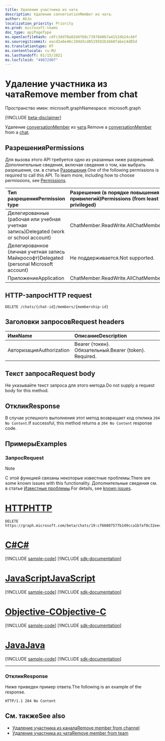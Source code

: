 ```yaml
---
title: Удаление участника из чата
description: Удаление conversationMember из чата.
author: AkJo
localization_priority: Priority
ms.prod: microsoft-teams
doc_type: apiPageType
ms.openlocfilehash: cdfc3dd78a82d4f68c7397840b7a4152db24c46f
ms.sourcegitcommit: eacd2a6e46c19dd3cd8519592b1668fabe14d85d
ms.translationtype: HT
ms.contentlocale: ru-RU
ms.lasthandoff: 01/15/2021
ms.locfileid: "49872907"
---
```

# <a name="remove-member-from-chat"></a><span data-ttu-id="607f7-103">Удаление участника из чата</span><span class="sxs-lookup"><span data-stu-id="607f7-103">Remove member from chat</span></span>
<span data-ttu-id="607f7-104">Пространство имен: microsoft.graph</span><span class="sxs-lookup"><span data-stu-id="607f7-104">Namespace: microsoft.graph</span></span>

[!INCLUDE [beta-disclaimer](../../includes/beta-disclaimer.md)]

<span data-ttu-id="607f7-105">Удаление [conversationMember](../resources/conversationmember.md) из [чата](../resources/chat.md).</span><span class="sxs-lookup"><span data-stu-id="607f7-105">Remove a [conversationMember](../resources/conversationmember.md) from a [chat](../resources/chat.md).</span></span>

## <a name="permissions"></a><span data-ttu-id="607f7-106">Разрешения</span><span class="sxs-lookup"><span data-stu-id="607f7-106">Permissions</span></span>
<span data-ttu-id="607f7-p101">Для вызова этого API требуется одно из указанных ниже разрешений. Дополнительные сведения, включая сведения о том, как выбрать разрешения, см. в статье [Разрешения](/graph/permissions-reference).</span><span class="sxs-lookup"><span data-stu-id="607f7-p101">One of the following permissions is required to call this API. To learn more, including how to choose permissions, see [Permissions](/graph/permissions-reference).</span></span>

|<span data-ttu-id="607f7-109">Тип разрешения</span><span class="sxs-lookup"><span data-stu-id="607f7-109">Permission type</span></span>|<span data-ttu-id="607f7-110">Разрешения (в порядке повышения привилегий)</span><span class="sxs-lookup"><span data-stu-id="607f7-110">Permissions (from least to most privileged)</span></span>|
|:---|:---|
|<span data-ttu-id="607f7-111">Делегированные (рабочая или учебная учетная запись)</span><span class="sxs-lookup"><span data-stu-id="607f7-111">Delegated (work or school account)</span></span>| <span data-ttu-id="607f7-112">ChatMember.ReadWrite.All</span><span class="sxs-lookup"><span data-stu-id="607f7-112">ChatMember.ReadWrite.All</span></span> |
|<span data-ttu-id="607f7-113">Делегированное (личная учетная запись Майкрософт)</span><span class="sxs-lookup"><span data-stu-id="607f7-113">Delegated (personal Microsoft account)</span></span> | <span data-ttu-id="607f7-114">Не поддерживается.</span><span class="sxs-lookup"><span data-stu-id="607f7-114">Not supported.</span></span>    |
|<span data-ttu-id="607f7-115">Приложение</span><span class="sxs-lookup"><span data-stu-id="607f7-115">Application</span></span>| <span data-ttu-id="607f7-116">ChatMember.ReadWrite.All</span><span class="sxs-lookup"><span data-stu-id="607f7-116">ChatMember.ReadWrite.All</span></span> |

## <a name="http-request"></a><span data-ttu-id="607f7-117">HTTP-запрос</span><span class="sxs-lookup"><span data-stu-id="607f7-117">HTTP request</span></span>

<!-- {
  "blockType": "ignored"
}
-->
``` http
DELETE /chats/{chat-id}/members/{membership-id}
```

## <a name="request-headers"></a><span data-ttu-id="607f7-118">Заголовки запросов</span><span class="sxs-lookup"><span data-stu-id="607f7-118">Request headers</span></span>
|<span data-ttu-id="607f7-119">Имя</span><span class="sxs-lookup"><span data-stu-id="607f7-119">Name</span></span>|<span data-ttu-id="607f7-120">Описание</span><span class="sxs-lookup"><span data-stu-id="607f7-120">Description</span></span>|
|:---|:---|
|<span data-ttu-id="607f7-121">Авторизация</span><span class="sxs-lookup"><span data-stu-id="607f7-121">Authorization</span></span>|<span data-ttu-id="607f7-p102">Bearer {токен}. Обязательный.</span><span class="sxs-lookup"><span data-stu-id="607f7-p102">Bearer {token}. Required.</span></span>|

## <a name="request-body"></a><span data-ttu-id="607f7-124">Текст запроса</span><span class="sxs-lookup"><span data-stu-id="607f7-124">Request body</span></span>
<span data-ttu-id="607f7-125">Не указывайте текст запроса для этого метода.</span><span class="sxs-lookup"><span data-stu-id="607f7-125">Do not supply a request body for this method.</span></span>

## <a name="response"></a><span data-ttu-id="607f7-126">Отклик</span><span class="sxs-lookup"><span data-stu-id="607f7-126">Response</span></span>

<span data-ttu-id="607f7-127">В случае успешного выполнения этот метод возвращает код отклика `204 No Content`.</span><span class="sxs-lookup"><span data-stu-id="607f7-127">If successful, this method returns a `204 No Content` response code.</span></span>

## <a name="examples"></a><span data-ttu-id="607f7-128">Примеры</span><span class="sxs-lookup"><span data-stu-id="607f7-128">Examples</span></span>

### <a name="request"></a><span data-ttu-id="607f7-129">Запрос</span><span class="sxs-lookup"><span data-stu-id="607f7-129">Request</span></span>

> [!NOTE]
> <span data-ttu-id="607f7-130">С этой функцией связаны некоторые известные проблемы.</span><span class="sxs-lookup"><span data-stu-id="607f7-130">There are some known issues with this functionality.</span></span> <span data-ttu-id="607f7-131">Дополнительные сведения см. в статье [Известные проблемы](/graph/known-issues#unable-to-remove-members-from-chat).</span><span class="sxs-lookup"><span data-stu-id="607f7-131">For details, see [known issues](/graph/known-issues#unable-to-remove-members-from-chat).</span></span>


# <a name="http"></a>[<span data-ttu-id="607f7-132">HTTP</span><span class="sxs-lookup"><span data-stu-id="607f7-132">HTTP</span></span>](#tab/http)
<!-- {
  "blockType": "request",
  "name": "delete_members_from_chat"
}
-->
``` http
DELETE https://graph.microsoft.com/beta/chats/19:cf66807577b149cca1b7af0c32eec122@thread.v2/members/MCMjMjQzMmI1N2ItMGFiZC00M2RiLWFhN2ItMTZlYWRkMTE1ZDM0IyMxOTpiZDlkYTQ2MzIzYWY0MjUzOTZkMGZhNjcyMDAyODk4NEB0aHJlYWQudjIjIzQ4YmY5ZDUyLWRjYTctNGE1Zi04Mzk4LTM3Yjk1Y2M3YmQ4Mw==
```
# <a name="c"></a>[<span data-ttu-id="607f7-133">C#</span><span class="sxs-lookup"><span data-stu-id="607f7-133">C#</span></span>](#tab/csharp)
[!INCLUDE [sample-code](../includes/snippets/csharp/delete-members-from-chat-csharp-snippets.md)]
[!INCLUDE [sdk-documentation](../includes/snippets/snippets-sdk-documentation-link.md)]

# <a name="javascript"></a>[<span data-ttu-id="607f7-134">JavaScript</span><span class="sxs-lookup"><span data-stu-id="607f7-134">JavaScript</span></span>](#tab/javascript)
[!INCLUDE [sample-code](../includes/snippets/javascript/delete-members-from-chat-javascript-snippets.md)]
[!INCLUDE [sdk-documentation](../includes/snippets/snippets-sdk-documentation-link.md)]

# <a name="objective-c"></a>[<span data-ttu-id="607f7-135">Objective-C</span><span class="sxs-lookup"><span data-stu-id="607f7-135">Objective-C</span></span>](#tab/objc)
[!INCLUDE [sample-code](../includes/snippets/objc/delete-members-from-chat-objc-snippets.md)]
[!INCLUDE [sdk-documentation](../includes/snippets/snippets-sdk-documentation-link.md)]

# <a name="java"></a>[<span data-ttu-id="607f7-136">Java</span><span class="sxs-lookup"><span data-stu-id="607f7-136">Java</span></span>](#tab/java)
[!INCLUDE [sample-code](../includes/snippets/java/delete-members-from-chat-java-snippets.md)]
[!INCLUDE [sdk-documentation](../includes/snippets/snippets-sdk-documentation-link.md)]

---


### <a name="response"></a><span data-ttu-id="607f7-137">Отклик</span><span class="sxs-lookup"><span data-stu-id="607f7-137">Response</span></span>
<span data-ttu-id="607f7-138">Ниже приведен пример ответа.</span><span class="sxs-lookup"><span data-stu-id="607f7-138">The following is an example of the response.</span></span>
<!-- {
  "blockType": "response",
  "truncated": true
}
-->
``` http
HTTP/1.1 204 No Content
```

## <a name="see-also"></a><span data-ttu-id="607f7-139">См. также</span><span class="sxs-lookup"><span data-stu-id="607f7-139">See also</span></span>

- [<span data-ttu-id="607f7-140">Удаление участника из канала</span><span class="sxs-lookup"><span data-stu-id="607f7-140">Remove member from channel</span></span>](channel-delete-members.md)
- [<span data-ttu-id="607f7-141">Удаление участника из чата</span><span class="sxs-lookup"><span data-stu-id="607f7-141">Remove member from team</span></span>](team-delete-members.md)

